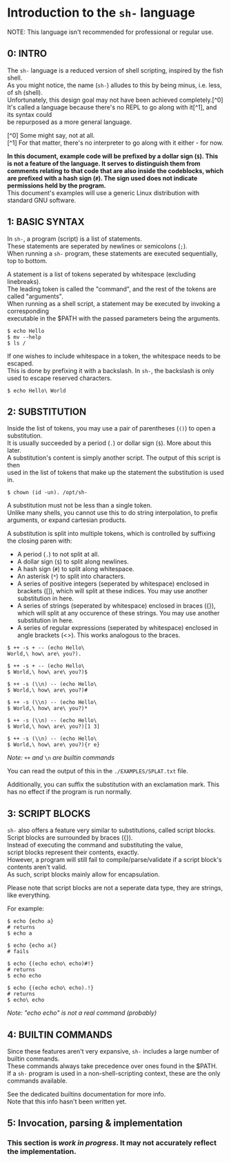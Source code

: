 # Introduction to the `sh-` language

NOTE: This language isn't recommended for professional or regular use.

## 0: INTRO

The `sh-` language is a reduced version of shell scripting, inspired by the fish shell.  
As you might notice, the name (`sh-`) alludes to this by being minus, i.e. less, of sh (shell).  
Unfortunately, this design goal may not have been achieved completely.[^0]  
It's called a language because there's no REPL to go along with it[^1], and its syntax could  
be repurposed as a more general language.

[^0] Some might say, not at all.  
[^1] For that matter, there's no interpreter to go along with it either - for now.

**In this document, example code will be prefixed by a dollar sign (`$`). This is not a feature of the language. It serves to distinguish them from comments relating to that code that are also inside the codeblocks, which are prefixed with a hash sign (`#`). The sign used does not indicate permissions held by the program.**  
This document's examples will use a generic Linux distribution with standard GNU software.

## 1: BASIC SYNTAX

In `sh-`, a program (script) is a list of statements.  
These statements are seperated by newlines or semicolons (`;`).  
When running a `sh-` program, these statements are executed sequentially, top to bottom.

A statement is a list of tokens seperated by whitespace (excluding linebreaks).  
The leading token is called the "command", and the rest of the tokens are called "arguments".  
When running as a shell script, a statement may be executed by invoking a corresponding  
executable in the $PATH with the passed parameters being the arguments.

```  
$ echo Hello  
$ mv --help  
$ ls /  
```

If one wishes to include whitespace in a token, the whitespace needs to be escaped.  
This is done by prefixing it with a backslash. In `sh-`, the backslash is only used to escape reserved characters.

```  
$ echo Hello\ World  
```

## 2: SUBSTITUTION

Inside the list of tokens, you may use a pair of parentheses (`()`) to open a substitution.  
It is usually succeeded by a period (`.`) or dollar sign (`$`). More about this later.  
A substitution's content is simply another script. The output of this script is then  
used in the list of tokens that make up the statement the substitution is used in.

```  
$ chown (id -un). /opt/sh-  
```

A substitution must not be less than a single token.  
Unlike many shells, you cannot use this to do string interpolation, to prefix  
arguments, or expand cartesian products.

A substitution is split into multiple tokens, which is controlled by suffixing the closing paren with:

- A period (`.`) to not split at all.  
- A dollar sign (`$`) to split along newlines.  
- A hash sign (`#`) to split along whitespace.  
- An asterisk (`*`) to split into characters.  
- A series of positive integers (seperated by whitespace) enclosed in brackets ([]),
  which will split at these indices. You may use another substitution in here.  
- A series of strings (seperated by whitespace) enclosed in braces ({}),
  which will split at any occurence of these strings. You may use another substitution in here.  
- A series of regular expressions (seperated by whitespace) enclosed in angle brackets (<>).
  This works analogous to the braces.

```  
$ ++ -s + -- (echo Hello\  
World,\ how\ are\ you?).  
```  
```  
$ ++ -s + -- (echo Hello\  
$ World,\ how\ are\ you?)$  
```  
```  
$ ++ -s (\\n) -- (echo Hello\  
$ World,\ how\ are\ you?)#  
```  
```  
$ ++ -s (\\n) -- (echo Hello\  
$ World,\ how\ are\ you?)*  
```  
```  
$ ++ -s (\\n) -- (echo Hello\  
$ World,\ how\ are\ you?)[1 3]  
```  
```  
$ ++ -s (\\n) -- (echo Hello\  
$ World,\ how\ are\ you?){r e}  
```

*Note:* `++` *and* `\n` *are builtin commands*

You can read the output of this in the `./EXAMPLES/SPLAT.txt` file.

Additionally, you can suffix the substitution with an exclamation mark. This has no effect if the program is run normally.

## 3: SCRIPT BLOCKS

`sh-` also offers a feature very similar to substitutions, called script blocks.  
Script blocks are surrounded by braces ({}).  
Instead of executing the command and substituting the value,  
script blocks represent their contents, exactly.  
However, a program will still fail to compile/parse/validate if a script block's contents aren't valid.  
As such, script blocks mainly allow for encapsulation.

Please note that script blocks are not a seperate data type, they are strings, like everything.

For example:

```  
$ echo {echo a}  
# returns  
$ echo a  
```

```  
$ echo {echo a(}  
# fails  
```

```  
$ echo {(echo echo\ echo)#!}  
# returns  
$ echo echo  
```

```  
$ echo {(echo echo\ echo).!}  
# returns  
$ echo\ echo  
```  
*Note: "echo echo" is not a real command (probably)*

## 4: BUILTIN COMMANDS

Since these features aren't very expansive, `sh-` includes a large number of builtin commands.  
These commands always take precedence over ones found in the $PATH.  
If a `sh-` program is used in a non-shell-scripting context, these are the only commands available.

See the dedicated builtins documentation for more info.  
Note that this info hasn't been written yet.

## 5: Invocation, parsing & implementation
### This section is *work in progress*. It may not accurately reflect the implementation.

